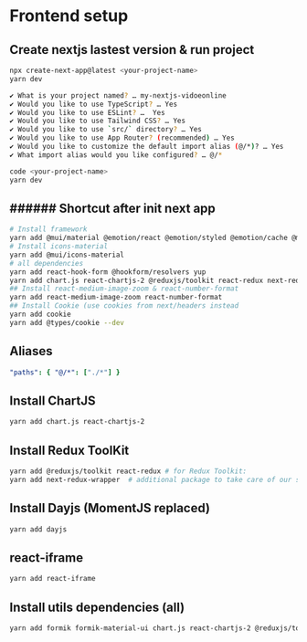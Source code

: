 # Frontend setup

## Create nextjs lastest version & run project

```bash
npx create-next-app@latest <your-project-name>
yarn dev

✔ What is your project named? … my-nextjs-vidoeonline
✔ Would you like to use TypeScript? … Yes
✔ Would you like to use ESLint? …  Yes
✔ Would you like to use Tailwind CSS? … Yes
✔ Would you like to use `src/` directory? … Yes
✔ Would you like to use App Router? (recommended) … Yes
✔ Would you like to customize the default import alias (@/*)? … Yes
✔ What import alias would you like configured? … @/*

code <your-project-name>
yarn dev
```

## ###### Shortcut after init next app

```bash
# Install framework
yarn add @mui/material @emotion/react @emotion/styled @emotion/cache @mui/x-data-grid
# Install icons-material
yarn add @mui/icons-material
# all dependencies
yarn add react-hook-form @hookform/resolvers yup 
yarn add chart.js react-chartjs-2 @reduxjs/toolkit react-redux next-redux-wrapper axios react-medium-image-zoom react-iframe  dayjs
## Install react-medium-image-zoom & react-number-format
yarn add react-medium-image-zoom react-number-format
## Install Cookie (use cookies from next/headers instead
yarn add cookie
yarn add @types/cookie --dev
```

## Aliases

```yaml
"paths": { "@/*": ["./*"] }
```

## Install ChartJS

```bash
yarn add chart.js react-chartjs-2
```

## Install Redux ToolKit

```bash
yarn add @reduxjs/toolkit react-redux # for Redux Toolkit:
yarn add next-redux-wrapper  # additional package to take care of our server-side rendering:
```

## Install Dayjs (MomentJS replaced)

```bash
yarn add dayjs
```

## react-iframe

```bash
yarn add react-iframe
```

## Install utils dependencies (all)

```bash
yarn add formik formik-material-ui chart.js react-chartjs-2 @reduxjs/toolkit react-redux next-redux-wrapper axios react-medium-image-zoom react-iframe
```
